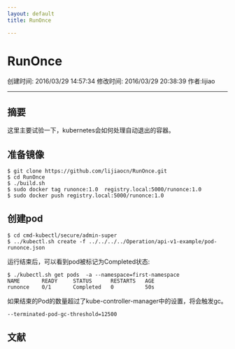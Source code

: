 ```yaml
---
layout: default
title: RunOnce

---
```


# RunOnce
创建时间: 2016/03/29 14:57:34  修改时间: 2016/03/29 20:38:39 作者:lijiao

----

## 摘要

这里主要试验一下，kubernetes会如何处理自动退出的容器。

## 准备镜像

	$ git clone https://github.com/lijiaocn/RunOnce.git
	$ cd RunOnce
	$ ./build.sh
	$ sudo docker tag runonce:1.0  registry.local:5000/runonce:1.0
	$ sudo docker push registry.local:5000/runonce:1.0

## 创建pod

	$ cd cmd-kubectl/secure/admin-super
	$ ../kubectl.sh create -f ../../../../Operation/api-v1-example/pod-runonce.json

运行结束后，可以看到pod被标记为Completed状态:

	$ ./kubectl.sh get pods  -a --namespace=first-namespace
	NAME       READY     STATUS      RESTARTS   AGE
	runonce    0/1       Completed   0          50s

如果结束的Pod的数量超过了kube-controller-manager中的设置，将会触发gc。

	--terminated-pod-gc-threshold=12500

## 文献
